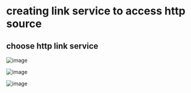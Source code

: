 # creating link service to access http source
## choose http link service
![image](https://github.com/krsanjay11/Azure-Data-factory-covid-19-project/assets/21271522/a340bf32-33aa-40a5-8d84-1749c817b37d)

![image](https://github.com/krsanjay11/Azure-Data-factory-covid-19-project/assets/21271522/e011a0d7-859b-44c2-b783-a4722c3b892f)

![image](https://github.com/krsanjay11/Azure-Data-factory-covid-19-project/assets/21271522/b51ce2a8-595a-4f6a-9dd3-c5bd304c7216)

